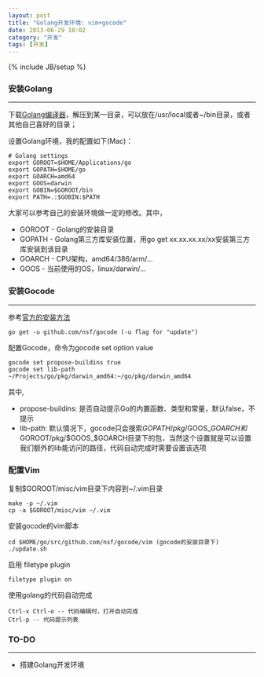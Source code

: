 ```yaml
---
layout: post
title: "Golang开发环境: vim+gocode"
date: 2013-06-29 18:02
category: "开发"
tags: [开发]
---
```

{% include JB/setup %}


### 安装Golang
---
下载[Golang编译器](http://code.google.com/p/go/downloads/list)，解压到某一目录，可以放在/usr/local或者~/bin目录，或者其他自己喜好的目录；

设置Golang环境，我的配置如下(Mac)：

    # Golang settings
    export GOROOT=$HOME/Applications/go
    export GOPATH=$HOME/go
    export GOARCH=amd64
    export GOOS=darwin
    export GOBIN=$GOROOT/bin
    export PATH=.:$GOBIN:$PATH

大家可以参考自己的安装环境做一定的修改。其中，
+ GOROOT - Golang的安装目录
+ GOPATH - Golang第三方库安装位置，用go get xx.xx.xx.xx/xx安装第三方库安装到该目录
+ GOARCH - CPU架构，amd64/386/arm/... 
+ GOOS   - 当前使用的OS，linux/darwin/... 

### 安装Gocode
---
参考[官方的安装方法](https://github.com/nsf/gocode)

    go get -u github.com/nsf/gocode (-u flag for "update")

配置Gocode，命令为gocode set option value

    gocode set propose-buildins true
    gocode set lib-path ~/Projects/go/pkg/darwin_amd64:~/go/pkg/darwin_amd64

其中,

+ propose-buildins: 是否自动提示Go的内置函数、类型和常量，默认false，不提示
+ lib-path: 默认情况下，gocode只会搜索$GOPATH/pkg/$GOOS_$GOARCH和$GOROOT/pkg/$GOOS_$GOARCH目录下的包，当然这个设置就是可以设置我们额外的lib能访问的路径，代码自动完成时需要设置该选项

### 配置Vim

复制$GOROOT/misc/vim目录下内容到~/.vim目录

    make -p ~/.vim
    cp -a $GOROOT/misc/vim ~/.vim

安装gocode的vim脚本

    cd $HOME/go/src/github.com/nsf/gocode/vim (gocode的安装目录下)
    ./update.sh
    
启用 filetype plugin

    filetype plugin on

使用golang的代码自动完成

    Ctrl-x Ctrl-o -- 代码编辑时，打开自动完成
    Ctrl-p -- 代码提示列表

### TO-DO
---
+ 搭建Golang开发环境
